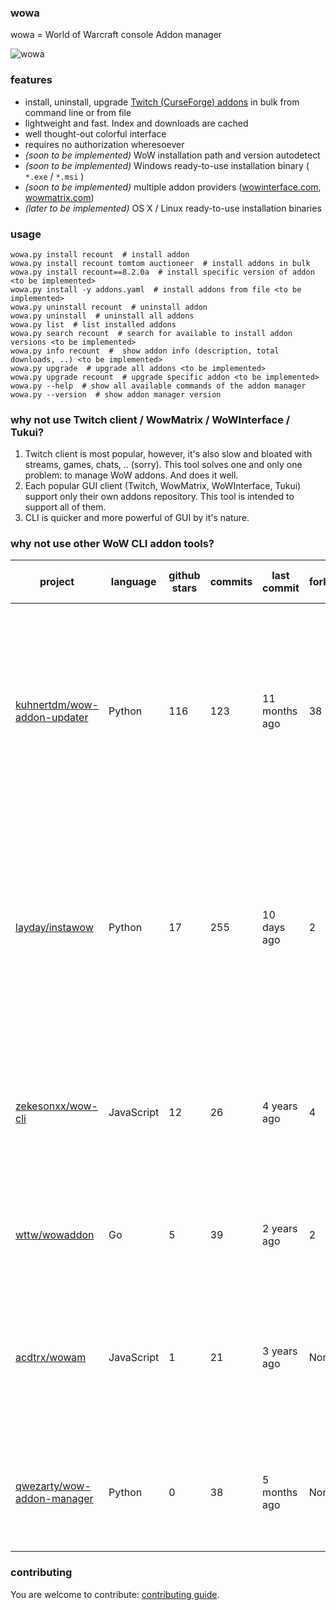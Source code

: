 ### wowa

wowa = World of Warcraft console Addon manager

![wowa](https://raw.githubusercontent.com/nazarov-tech/wowa/master/static/wowa_demo.gif)

### features
* install, uninstall, upgrade [Twitch (CurseForge) addons](https://www.curseforge.com/wow/addons) in bulk from command line or from file
* lightweight and fast. Index and downloads are cached
* well thought-out colorful interface
* requires no authorization wheresoever
* *(soon to be implemented)* WoW installation path and version autodetect
* *(soon to be implemented)* Windows ready-to-use installation binary ( `*.exe` / `*.msi` )
* *(soon to be implemented)* multiple addon providers ([wowinterface.com](https://wowinterface.com), [wowmatrix.com](https://wowmatrix.com))
* *(later to be implemented)* OS X / Linux ready-to-use installation binaries
### usage

```
wowa.py install recount  # install addon
wowa.py install recount tomtom auctioneer  # install addons in bulk
wowa.py install recount==8.2.0a  # install specific version of addon <to be implemented>
wowa.py install -y addons.yaml  # install addons from file <to be implemented>
wowa.py uninstall recount  # uninstall addon
wowa.py uninstall  # uninstall all addons
wowa.py list  # list installed addons
wowa.py search recount  # search for available to install addon versions <to be implemented>
wowa.py info recount  #  show addon info (description, total downloads, ..) <to be implemented>
wowa.py upgrade  # upgrade all addons <to be implemented>
wowa.py upgrade recount  # upgrade specific addon <to be implemented>
wowa.py --help  # show all available commands of the addon manager
wowa.py --version  # show addon manager version
```

### why not use Twitch client / WowMatrix / WoWInterface / Tukui?

1. Twitch client is most popular, however, it's also slow and bloated with streams, games, chats, .. (sorry). This tool solves one and only one problem: to manage WoW addons. And does it well.
1. Each popular GUI client (Twitch, WowMatrix, WoWInterface, Tukui) support only their own addons repository. This tool is intended to support all of them.
1. CLI is quicker and more powerful of GUI by it's nature.

### why not use other WoW CLI addon tools?

|project|language|github stars|commits|last commit|forks|how exactly wowa is better|
| ------------- | ------------- | ------------- | ------------- | ------------- | ------------- | ------------- |
| [kuhnertdm/wow-addon-updater](https://github.com/kuhnertdm/wow-addon-updater) | Python | 116 | 123 | 11 months ago | 38 | No ready-to-use binary provided for the end users. The tool can serve only as an updater (no other addon management), and the user has to manually search for http links and form the file (usability issues).  |
| [layday/instawow](https://github.com/layday/instawow) | Python | 17 | 255 | 10 days ago | 2 | No ready-to-use binary provided for the end users. No search or info functions. Websocket server and SQL database are required to run the tool. Excessive things (like OS X menu plugin) are shipped with the tool. |
| [zekesonxx/wow-cli](https://github.com/zekesonxx/wow-cli) | JavaScript | 12 | 26 | 4 years ago | 4 | Even the latest fork was dropped 2 years ago. Interface is lacking consistency and features. No ready-to-use binary provided for the end users. |
| [wttw/wowaddon](https://github.com/wttw/wowaddon) | Go | 5 | 39 | 2 years ago | 2 | No ready-to-use binary provided for the end users. Was not tested with real WoW installation. |
| [acdtrx/wowam](https://github.com/acdtrx/wowam) | JavaScript | 1 | 21 | 3 years ago | None | No ready-to-use binary provided for the end users. Unsupported. Only couple of commands implemented, no documentation or usability effort made. |
| [qwezarty/wow-addon-manager](https://github.com/qwezarty/wow-addon-manager) | Python | 0 | 38 | 5 months ago | None| Dropped at the early stage of development (according to readme). No ready-to-use binary provided for the end users. |

### contributing

You are welcome to contribute: [contributing guide](CONTRIBUTING.md).